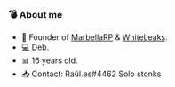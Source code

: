 ### 💣 About me
 
- 🌴 Founder of [MarbellaRP](https://discord.gg/marbellarp) & [WhiteLeaks](https://discord.gg/wZ8aRVNXCY). 
- 💻  Deb.
- 📊 16 years old.
- 📥 Contact: Raúl.es#4462 Solo stonks
